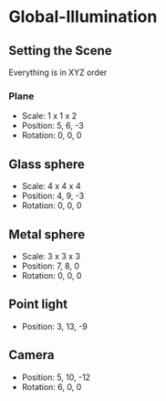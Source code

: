 # Global-Illumination

## Setting the Scene
Everything is in XYZ order
### Plane
* Scale: 1 x 1 x 2
* Position: 5, 6, -3
* Rotation: 0, 0, 0

## Glass sphere
* Scale: 4 x 4 x 4
* Position: 4, 9, -3
* Rotation: 0, 0, 0

## Metal sphere
* Scale: 3 x 3 x 3
* Position: 7, 8, 0
* Rotation: 0, 0, 0

## Point light
* Position: 3, 13, -9

## Camera
* Position: 5, 10, -12
* Rotation: 6, 0, 0
